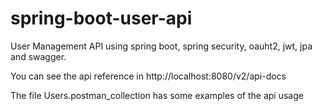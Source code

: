 # spring-boot-user-api
User Management API using spring boot, spring security, oauht2, jwt, jpa and swagger.

You can see the api reference in http://localhost:8080/v2/api-docs

The file Users.postman_collection has some examples of the api usage
